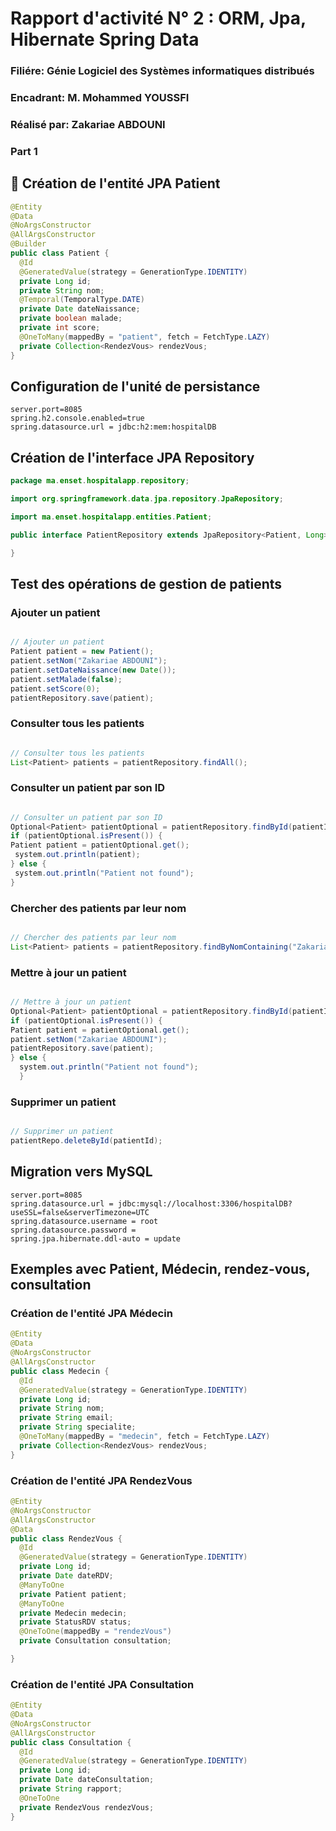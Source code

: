 # Rapport d'activité N° 2 : ORM, Jpa, Hibernate Spring Data

### Filiére: Génie Logiciel des Systèmes informatiques distribués

### Encadrant: M. Mohammed YOUSSFI

### Réalisé par: Zakariae ABDOUNI

### Part 1

## 🔧 Création de l'entité JPA Patient <a name="creation-entite"></a>

```java
@Entity
@Data
@NoArgsConstructor
@AllArgsConstructor
@Builder
public class Patient {
  @Id
  @GeneratedValue(strategy = GenerationType.IDENTITY)
  private Long id;
  private String nom;
  @Temporal(TemporalType.DATE)
  private Date dateNaissance;
  private boolean malade;
  private int score;
  @OneToMany(mappedBy = "patient", fetch = FetchType.LAZY)
  private Collection<RendezVous> rendezVous;
}
```

## Configuration de l'unité de persistance <a name="configuration-persistance"></a>

```properties
server.port=8085
spring.h2.console.enabled=true
spring.datasource.url = jdbc:h2:mem:hospitalDB
```

## Création de l'interface JPA Repository <a name="creation-repository"></a>

```java
package ma.enset.hospitalapp.repository;

import org.springframework.data.jpa.repository.JpaRepository;

import ma.enset.hospitalapp.entities.Patient;

public interface PatientRepository extends JpaRepository<Patient, Long> {

}

```

## Test des opérations de gestion de patients <a name="test-gestion-patients"></a>

### Ajouter un patient

```java

// Ajouter un patient
Patient patient = new Patient();
patient.setNom("Zakariae ABDOUNI");
patient.setDateNaissance(new Date());
patient.setMalade(false);
patient.setScore(0);
patientRepository.save(patient);

```

### Consulter tous les patients

```java

// Consulter tous les patients
List<Patient> patients = patientRepository.findAll();

```

### Consulter un patient par son ID

```java

// Consulter un patient par son ID
Optional<Patient> patientOptional = patientRepository.findById(patientId);
if (patientOptional.isPresent()) {
Patient patient = patientOptional.get();
 system.out.println(patient);
} else {
 system.out.println("Patient not found");
}

```

### Chercher des patients par leur nom

```java

// Chercher des patients par leur nom
List<Patient> patients = patientRepository.findByNomContaining("Zakariae");

```

### Mettre à jour un patient

```java

// Mettre à jour un patient
Optional<Patient> patientOptional = patientRepository.findById(patientId);
if (patientOptional.isPresent()) {
Patient patient = patientOptional.get();
patient.setNom("Zakariae ABDOUNI");
patientRepository.save(patient);
} else {
  system.out.println("Patient not found");
  }
```

### Supprimer un patient

```java

// Supprimer un patient
patientRepo.deleteById(patientId);

```

## Migration vers MySQL <a name="migration-mysql"></a>

```properties
server.port=8085
spring.datasource.url = jdbc:mysql://localhost:3306/hospitalDB?useSSL=false&serverTimezone=UTC
spring.datasource.username = root
spring.datasource.password =
spring.jpa.hibernate.ddl-auto = update
```

## Exemples avec Patient, Médecin, rendez-vous, consultation <a name="exemples"></a>

### Création de l'entité JPA Médecin

```java
@Entity
@Data
@NoArgsConstructor
@AllArgsConstructor
public class Medecin {
  @Id
  @GeneratedValue(strategy = GenerationType.IDENTITY)
  private Long id;
  private String nom;
  private String email;
  private String specialite;
  @OneToMany(mappedBy = "medecin", fetch = FetchType.LAZY)
  private Collection<RendezVous> rendezVous;
}

```

### Création de l'entité JPA RendezVous

```java
@Entity
@NoArgsConstructor
@AllArgsConstructor
@Data
public class RendezVous {
  @Id
  @GeneratedValue(strategy = GenerationType.IDENTITY)
  private Long id;
  private Date dateRDV;
  @ManyToOne
  private Patient patient;
  @ManyToOne
  private Medecin medecin;
  private StatusRDV status;
  @OneToOne(mappedBy = "rendezVous")
  private Consultation consultation;

}

```

### Création de l'entité JPA Consultation

```java
@Entity
@Data
@NoArgsConstructor
@AllArgsConstructor
public class Consultation {
  @Id
  @GeneratedValue(strategy = GenerationType.IDENTITY)
  private Long id;
  private Date dateConsultation;
  private String rapport;
  @OneToOne
  private RendezVous rendezVous;
}

```